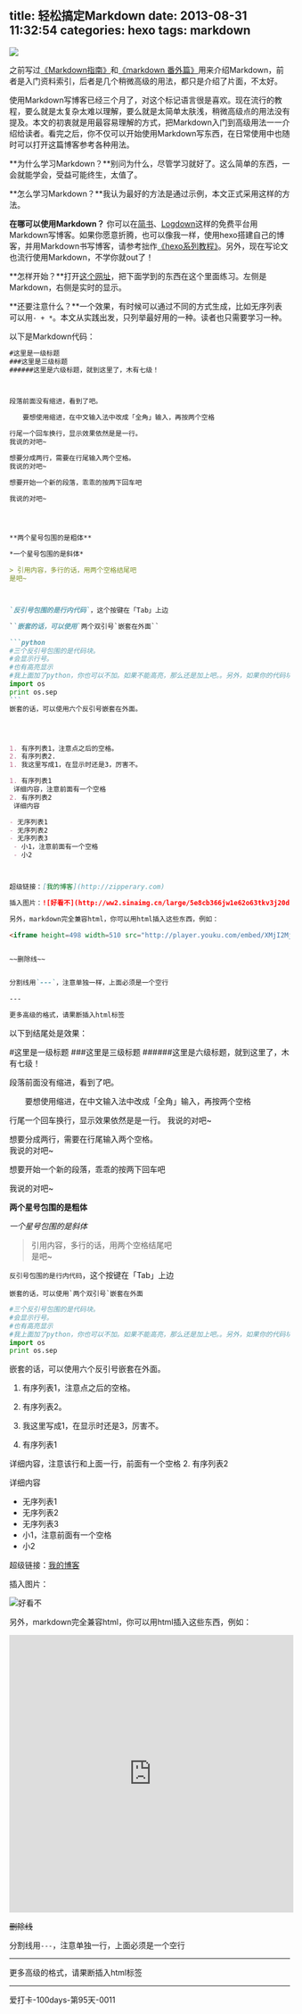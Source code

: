 title: 轻松搞定Markdown
date: 2013-08-31 11:32:54
categories: hexo
tags: markdown
---
![](http://ww2.sinaimg.cn/large/5e8cb366jw1e85r40u55hj20b40b4q2x.jpg)

之前写过[《Markdown指南》](http://localhost:4000/2013/05/22/introduction-to-markdown/)和[《markdown 番外篇》](http://localhost:4000/2013/06/06/markdown-extras/)用来介绍Markdown，前者是入门资料索引，后者是几个稍微高级的用法，都只是介绍了片面，不太好。

使用Markdown写博客已经三个月了，对这个标记语言很是喜欢。现在流行的教程，要么就是太复杂太难以理解，要么就是太简单太肤浅，稍微高级点的用法没有提及。本文的初衷就是用最容易理解的方式，把Markdown入门到高级用法一一介绍给读者。看完之后，你不仅可以开始使用Markdown写东西，在日常使用中也随时可以打开这篇博客参考各种用法。


<!--more-->


**为什么学习Markdown？**别问为什么，尽管学习就好了。这么简单的东西，一会就能学会，受益可能终生，太值了。

**怎么学习Markdown？**我认为最好的方法是通过示例，本文正式采用这样的方法。

**在哪可以使用Markdown？** 你可以在[简书](http://jianshu.io/)、[Logdown](http://logdown.com/)这样的免费平台用Markdown写博客。如果你愿意折腾，也可以像我一样，使用hexo搭建自己的博客，并用Markdown书写博客，请参考拙作[《hexo系列教程》](http://zipperary.com/categories/hexo/)。另外，现在写论文也流行使用Markdown，不学你就out了！

**怎样开始？**打开[这个网址](http://ghosertblog.github.io/mdeditor/)，把下面学到的东西在这个里面练习。左侧是Markdown，右侧是实时的显示。

**还要注意什么？**一个效果，有时候可以通过不同的方式生成，比如无序列表可以用`- + *`。本文从实践出发，只列举最好用的一种。读者也只需要学习一种。


以下是Markdown代码：


``````markdown
#这里是一级标题
###这里是三级标题
######这里是六级标题，就到这里了，木有七级！



段落前面没有缩进，看到了吧。

　　要想使用缩进，在中文输入法中改成「全角」输入，再按两个空格

行尾一个回车换行，显示效果依然是是一行。
我说的对吧~

想要分成两行，需要在行尾输入两个空格。  
我说的对吧~

想要开始一个新的段落，乖乖的按两下回车吧

我说的对吧~




**两个星号包围的是粗体**

*一个星号包围的是斜体*

> 引用内容，多行的话，用两个空格结尾吧  
是吧~



`反引号包围的是行内代码`，这个按键在「Tab」上边

``嵌套的话，可以使用`两个双引号`嵌套在外面``

```python
#三个反引号包围的是代码块。
#会显示行号。
#也有高亮显示
#我上面加了python，你也可以不加。如果不能高亮，那么还是加上吧。。另外，如果你的代码块包围的是html，那你应该写html而不是python
import os
print os.sep
```
嵌套的话，可以使用六个反引号嵌套在外面。




1. 有序列表1，注意点之后的空格。
2. 有序列表2.
1. 我这里写成1，在显示时还是3，厉害不。

1. 有序列表1
 详细内容，注意前面有一个空格
2. 有序列表2
 详细内容

- 无序列表1
- 无序列表2
- 无序列表3
 - 小1，注意前面有一个空格
 - 小2



超级链接：[我的博客](http://zipperary.com)

插入图片：![好看不](http://ww2.sinaimg.cn/large/5e8cb366jw1e62o63tkv3j20dh078q5a.jpg)

另外，markdown完全兼容html，你可以用html插入这些东西，例如：

<iframe height=498 width=510 src="http://player.youku.com/embed/XMjI2MjU3MDMy" frameborder=0 allowfullscreen></iframe>


~~删除线~~


分割线用`---`，注意单独一样，上面必须是一个空行

---

更多高级的格式，请果断插入html标签

``````

以下到结尾处是效果：

#这里是一级标题
###这里是三级标题
######这里是六级标题，就到这里了，木有七级！



段落前面没有缩进，看到了吧。

　　要想使用缩进，在中文输入法中改成「全角」输入，再按两个空格

行尾一个回车换行，显示效果依然是是一行。
我说的对吧~

想要分成两行，需要在行尾输入两个空格。  
我说的对吧~

想要开始一个新的段落，乖乖的按两下回车吧

我说的对吧~




**两个星号包围的是粗体**

*一个星号包围的是斜体*

> 引用内容，多行的话，用两个空格结尾吧  
是吧~



`反引号包围的是行内代码`，这个按键在「Tab」上边

``嵌套的话，可以使用`两个双引号`嵌套在外面``

```python
#三个反引号包围的是代码块。
#会显示行号。
#也有高亮显示
#我上面加了python，你也可以不加。如果不能高亮，那么还是加上吧。。另外，如果你的代码块包围的是html，那你应该写html而不是python
import os
print os.sep
```
嵌套的话，可以使用六个反引号嵌套在外面。




1. 有序列表1，注意点之后的空格。
2. 有序列表2。
1. 我这里写成1，在显示时还是3，厉害不。


1. 有序列表1
 
 详细内容，注意该行和上面一行，前面有一个空格
2. 有序列表2
 
 详细内容


- 无序列表1
- 无序列表2
- 无序列表3
 - 小1，注意前面有一个空格
 - 小2



超级链接：[我的博客](http://zipperary.com)

插入图片：

![好看不](http://ww2.sinaimg.cn/large/5e8cb366jw1e62o63tkv3j20dh078q5a.jpg)

另外，markdown完全兼容html，你可以用html插入这些东西，例如：

<iframe height=498 width=510 src="http://player.youku.com/embed/XMjI2MjU3MDMy" frameborder=0 allowfullscreen></iframe>



~~删除线~~


分割线用`---`，注意单独一行，上面必须是一个空行

---

更多高级的格式，请果断插入html标签


---
爱打卡-100days-第95天-0011
